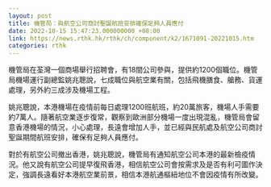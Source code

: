 ```yaml
---
layout: post
title: 機管局：與航空公司商討聖誕航班安排確保足夠人員應付
date: 2022-10-15 15:47:23.000000000 +08:00
link: https://news.rthk.hk/rthk/ch/component/k2/1671091-20221015.htm
categories: rthk
---
```


機管局在荃灣一個商場舉行招聘會，有18間公司參與，提供約1200個職位。機管局機場運行副總監姚兆聰說，七成職位與航空業有關，包括飛機膳食、艙務、貨運處理，另外約三成涉及機場工程。 

姚兆聰說，本港機場在疫情前每日處理1200班航班，約20萬旅客，機場人手需要約7萬人。隨著航空業逐步復常，觀察到歐洲部分機場一度出現混亂，機管局會留意香港機場的情況，小心處理，長遠會增加人手，並已經與民航處及航空公司商討聖誕期間航班安排，確保有足夠人員應付。 

對於有航空公司撤出香港，姚兆聰說，機管局有通知航空公司本港的最新檢疫情況。他又說有航空公司提早復飛香港，相信航空公司會按需求及是否有利可圖作決定，強調長遠看好本港航空業前景，相信本港航通樞紐地位不會因疫情有所改變。
